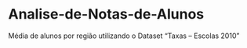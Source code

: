 # Analise-de-Notas-de-Alunos
Média de alunos por região utilizando o Dataset “Taxas – Escolas 2010”
